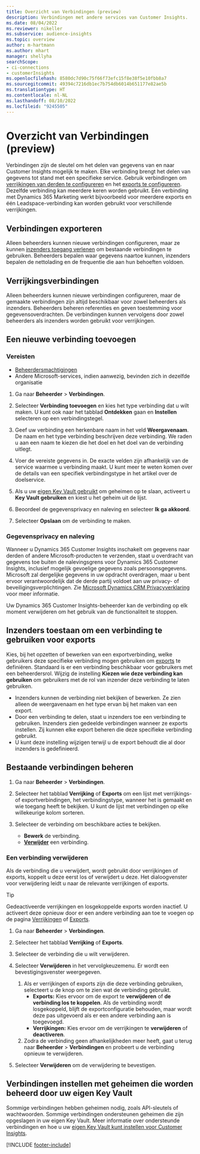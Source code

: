 ```yaml
---
title: Overzicht van Verbindingen (preview)
description: Verbindingen met andere services van Customer Insights.
ms.date: 08/04/2022
ms.reviewer: nikeller
ms.subservice: audience-insights
ms.topic: overview
author: m-hartmann
ms.author: mhart
manager: shellyha
searchScope:
- ci-connections
- customerInsights
ms.openlocfilehash: 8580dc7d90c75f66f73efc15f8e38f5e10fbb8a7
ms.sourcegitcommit: 49394c7216db1ec7b754db6014b651177e82ae5b
ms.translationtype: HT
ms.contentlocale: nl-NL
ms.lasthandoff: 08/10/2022
ms.locfileid: "9245505"
---
```

# <a name="connections-preview-overview"></a>Overzicht van Verbindingen (preview)

Verbindingen zijn de sleutel om het delen van gegevens van en naar Customer Insights mogelijk te maken. Elke verbinding brengt het delen van gegevens tot stand met een specifieke service. Gebruik verbindingen om [verrijkingen van derden te configureren](enrichment-hub.md) en het [exports te configureren](export-destinations.md). Dezelfde verbinding kan meerdere keren worden gebruikt. Eén verbinding met Dynamics 365 Marketing werkt bijvoorbeeld voor meerdere exports en één Leadspace-verbinding kan worden gebruikt voor verschillende verrijkingen.

## <a name="export-connections"></a>Verbindingen exporteren

Alleen beheerders kunnen nieuwe verbindingen configureren, maar ze kunnen [inzenders toegang verlenen](#allow-contributors-to-use-a-connection-for-exports) om bestaande verbindingen te gebruiken. Beheerders bepalen waar gegevens naartoe kunnen, inzenders bepalen de nettolading en de frequentie die aan hun behoeften voldoen.

## <a name="enrichment-connections"></a>Verrijkingsverbindingen

Alleen beheerders kunnen nieuwe verbindingen configureren, maar de gemaakte verbindingen zijn altijd beschikbaar voor zowel beheerders als inzenders. Beheerders beheren referenties en geven toestemming voor gegevensoverdrachten. De verbindingen kunnen vervolgens door zowel beheerders als inzenders worden gebruikt voor verrijkingen.

## <a name="add-a-new-connection"></a>Een nieuwe verbinding toevoegen

### <a name="prerequisites"></a>Vereisten

- [Beheerdersmachtigingen](permissions.md)
- Andere Microsoft-services, indien aanwezig, bevinden zich in dezelfde organisatie

1. Ga naar **Beheerder** > **Verbindingen**.

1. Selecteer **Verbinding toevoegen** en kies het type verbinding dat u wilt maken. U kunt ook naar het tabblad **Ontdekken** gaan en **Instellen** selecteren op een verbindingstegel.

1. Geef uw verbinding een herkenbare naam in het veld **Weergavenaam**. De naam en het type verbinding beschrijven deze verbinding. We raden u aan een naam te kiezen die het doel en het doel van de verbinding uitlegt.

1. Voer de vereiste gegevens in. De exacte velden zijn afhankelijk van de service waarmee u verbinding maakt. U kunt meer te weten komen over de details van een specifiek verbindingstype in het artikel over de doelservice.

1. Als u uw [eigen Key Vault gebruikt](use-azure-key-vault.md) om geheimen op te slaan, activeert u **Key Vault gebruiken** en kiest u het geheim uit de lijst.

1. Beoordeel de gegevensprivacy en naleving en selecteer **Ik ga akkoord**.

1. Selecteer **Opslaan** om de verbinding te maken.

### <a name="data-privacy-and-compliance"></a>Gegevensprivacy en naleving

Wanneer u Dynamics 365 Customer Insights inschakelt om gegevens naar derden of andere Microsoft-producten te verzenden, staat u overdracht van gegevens toe buiten de nalevingsgrens voor Dynamics 365 Customer Insights, inclusief mogelijk gevoelige gegevens zoals persoonsgegevens. Microsoft zal dergelijke gegevens in uw opdracht overdragen, maar u bent ervoor verantwoordelijk dat de derde partij voldoet aan uw privacy- of beveiligingsverplichtingen. Zie [Microsoft Dynamics CRM Privacyverklaring](https://go.microsoft.com/fwlink/?linkid=396732) voor meer informatie.

Uw Dynamics 365 Customer Insights-beheerder kan de verbinding op elk moment verwijderen om het gebruik van de functionaliteit te stoppen.

## <a name="allow-contributors-to-use-a-connection-for-exports"></a>Inzenders toestaan om een verbinding te gebruiken voor exports

Kies, bij het opzetten of bewerken van een exportverbinding, welke gebruikers deze specifieke verbinding mogen gebruiken om [exports](export-destinations.md) te definiëren. Standaard is er een verbinding beschikbaar voor gebruikers met een beheerdersrol. Wijzig de instelling **Kiezen wie deze verbinding kan gebruiken** om gebruikers met de rol van inzender deze verbinding te laten gebruiken.

- Inzenders kunnen de verbinding niet bekijken of bewerken. Ze zien alleen de weergavenaam en het type ervan bij het maken van een export.
- Door een verbinding te delen, staat u inzenders toe een verbinding te gebruiken. Inzenders zien gedeelde verbindingen wanneer ze exports instellen. Zij kunnen elke export beheren die deze specifieke verbinding gebruikt.
- U kunt deze instelling wijzigen terwijl u de export behoudt die al door inzenders is gedefinieerd.

## <a name="manage-existing-connections"></a>Bestaande verbindingen beheren

1. Ga naar **Beheerder** > **Verbindingen**.

1. Selecteer het tabblad **Verrijking** of **Exports** om een lijst met verrijkings- of exportverbindingen, het verbindingstype, wanneer het is gemaakt en wie toegang heeft te bekijken. U kunt de lijst met verbindingen op elke willekeurige kolom sorteren.

1. Selecteer de verbinding om beschikbare acties te bekijken.

   - **Bewerk** de verbinding.
   - [**Verwijder**](#remove-a-connection) een verbinding.

### <a name="remove-a-connection"></a>Een verbinding verwijderen

Als de verbinding die u verwijdert, wordt gebruikt door verrijkingen of exports, koppelt u deze eerst los of verwijdert u deze. Het dialoogvenster voor verwijdering leidt u naar de relevante verrijkingen of exports.

> [!TIP]
> Gedeactiveerde verrijkingen en losgekoppelde exports worden inactief. U activeert deze opnieuw door er een andere verbinding aan toe te voegen op de pagina [Verrijkingen](enrichment-hub.md) of [Exports](export-destinations.md).

1. Ga naar **Beheerder** > **Verbindingen**.

1. Selecteer het tabblad **Verrijking** of **Exports**.

1. Selecteer de verbinding die u wilt verwijderen.

1. Selecteer **Verwijderen** in het vervolgkeuzemenu. Er wordt een bevestigingsvenster weergegeven.

   1. Als er verrijkingen of exports zijn die deze verbinding gebruiken, selecteert u de knop om te zien wat de verbinding gebruikt.
      - **Exports:** Kies ervoor om de export te **verwijderen** of **de verbinding los te koppelen**. Als de verbinding wordt losgekoppeld, blijft de exportconfiguratie behouden, maar wordt deze pas uitgevoerd als er een andere verbinding aan is toegevoegd.
      - **Verrijkingen:** Kies ervoor om de verrijkingen te **verwijderen** of **deactiveren**.
   1. Zodra de verbinding geen afhankelijkheden meer heeft, gaat u terug naar **Beheerder** > **Verbindingen** en probeert u de verbinding opnieuw te verwijderen.

1. Selecteer **Verwijderen** om de verwijdering te bevestigen.

## <a name="set-up-connections-with-secrets-managed-by-your-own-key-vault"></a>Verbindingen instellen met geheimen die worden beheerd door uw eigen Key Vault

Sommige verbindingen hebben geheimen nodig, zoals API-sleutels of wachtwoorden. Sommige verbindingen ondersteunen geheimen die zijn opgeslagen in uw eigen Key Vault. Meer informatie over ondersteunde verbindingen en hoe u uw [eigen Key Vault kunt instellen voor Customer Insights](use-azure-key-vault.md).

[!INCLUDE [footer-include](includes/footer-banner.md)]
